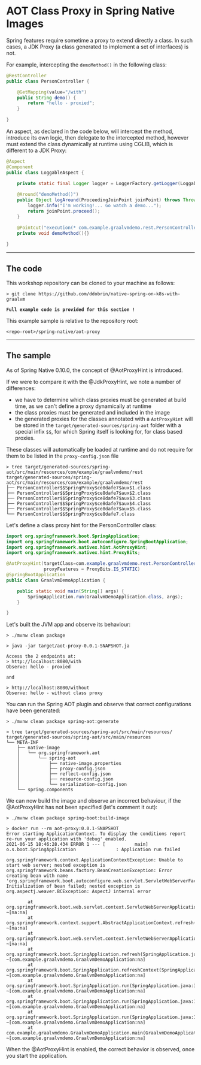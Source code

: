 # AOT Class Proxy in Spring Native Images

Spring features require sometime a proxy to extend directly a class. In such cases, a JDK Proxy (a class generated to implement a set of interfaces) is not.

For example, intercepting the `demoMethod()` in the following class:
```java
@RestController
public class PersonController {

	@GetMapping(value="/with")
	public String demo() {
		return "hello - proxied";
	}
	
}
```

An aspect, as declared in the code below, will intercept the method, introduce its own logic, then delegate to the intercepted method, 
however must extend the class dynamically at runtime using CGLIB, which is different to a JDK Proxy:
```java
@Aspect
@Component
public class LoggableAspect {

	private static final Logger logger = LoggerFactory.getLogger(LoggableAspect.class);
	 
    @Around("demoMethod()")
    public Object logAround(ProceedingJoinPoint joinPoint) throws Throwable {
        logger.info("I'm working!... Go watch a demo...");
        return joinPoint.proceed();
    }

    @Pointcut("execution(* com.example.graalvmdemo.rest.PersonController.demo(..))")
    private void demoMethod(){}
	
}
```


----
## The code

This workshop repository can be cloned to your machine as follows:
```shell
> git clone https://github.com/ddobrin/native-spring-on-k8s-with-graalvm
```

**`Full example code is provided for this section !`**

This example sample is relative to the repository root:
```shell
<repo-root>/spring-native/aot-proxy
```
----

## The sample

As of Spring Native 0.10.0, the concept of @AotProxyHint is introduced.

If we were to compare it with the @JdkProxyHint, we note a number of differences:
* we have to determine which class proxies must be generated at build time, as we can't define a proxy dynamically at runtime
* the class proxies must be generated and included in the image
* the generated proxies for the classes annotated with a `AotProxyHint` will be stored in the `target/generated-sources/spring-aot` folder with a special infix `$$`, for which Spring itself is looking for, for class based proxies.

These classes will automatically be loaded at runtime and do not require for them to be listed in the `proxy-config.json` file
```shell
> tree target/generated-sources/spring-aot/src/main/resources/com/example/graalvmdemo/rest
target/generated-sources/spring-aot/src/main/resources/com/example/graalvmdemo/rest
├── PersonController$$SpringProxy$ce8dafe7$aux$1.class
├── PersonController$$SpringProxy$ce8dafe7$aux$2.class
├── PersonController$$SpringProxy$ce8dafe7$aux$3.class
├── PersonController$$SpringProxy$ce8dafe7$aux$4.class
├── PersonController$$SpringProxy$ce8dafe7$aux$5.class
└── PersonController$$SpringProxy$ce8dafe7.class
```

Let's define a class proxy hint for the PersonController class:
```java
import org.springframework.boot.SpringApplication;
import org.springframework.boot.autoconfigure.SpringBootApplication;
import org.springframework.nativex.hint.AotProxyHint;
import org.springframework.nativex.hint.ProxyBits;

@AotProxyHint(targetClass=com.example.graalvmdemo.rest.PersonController.class,
              proxyFeatures = ProxyBits.IS_STATIC)
@SpringBootApplication
public class GraalvmDemoApplication {

	public static void main(String[] args) {
		SpringApplication.run(GraalvmDemoApplication.class, args);
	}

}
```

Let's built the JVM app and observe its behaviour:
```shell
> ./mvnw clean package

> java -jar target/aot-proxy-0.0.1-SNAPSHOT.ja

Access the 2 endpoints at:
> http://localhost:8080/with
Observe: hello - proxied

and
 
> http://localhost:8080/without
Observe: hello - without class proxy
```

You can run the Spring AOT plugin and observe that correct configurations have been generated:
```shell
> ./mvnw clean package spring-aot:generate

> tree target/generated-sources/spring-aot/src/main/resources/
target/generated-sources/spring-aot/src/main/resources
└── META-INF
    ├── native-image
    │   └── org.springframework.aot
    │       └── spring-aot
    │           ├── native-image.properties
    │           ├── proxy-config.json
    │           ├── reflect-config.json
    │           ├── resource-config.json
    │           └── serialization-config.json
    └── spring.components
````

We can now build the image and observe an incorrect behaviour, if the @AotProxyHint has not been specified (let's comment it out):
```shell
> ./mvnw clean package spring-boot:build-image

> docker run --rm aot-proxy:0.0.1-SNAPSHOT
Error starting ApplicationContext. To display the conditions report re-run your application with 'debug' enabled.
2021-06-15 18:46:28.434 ERROR 1 --- [           main] o.s.boot.SpringApplication               : Application run failed

org.springframework.context.ApplicationContextException: Unable to start web server; nested exception is org.springframework.beans.factory.BeanCreationException: Error creating bean with name 'org.springframework.boot.autoconfigure.web.servlet.ServletWebServerFactoryConfiguration$EmbeddedTomcat': Initialization of bean failed; nested exception is org.aspectj.weaver.BCException: AspectJ internal error

        at org.springframework.boot.web.servlet.context.ServletWebServerApplicationContext.onRefresh(ServletWebServerApplicationContext.java:163) ~[na:na]
        at org.springframework.context.support.AbstractApplicationContext.refresh(AbstractApplicationContext.java:577) ~[na:na]
        at org.springframework.boot.web.servlet.context.ServletWebServerApplicationContext.refresh(ServletWebServerApplicationContext.java:145) ~[na:na]
        at org.springframework.boot.SpringApplication.refresh(SpringApplication.java:754) ~[com.example.graalvmdemo.GraalvmDemoApplication:na]
        at org.springframework.boot.SpringApplication.refreshContext(SpringApplication.java:434) ~[com.example.graalvmdemo.GraalvmDemoApplication:na]
        at org.springframework.boot.SpringApplication.run(SpringApplication.java:338) ~[com.example.graalvmdemo.GraalvmDemoApplication:na]
        at org.springframework.boot.SpringApplication.run(SpringApplication.java:1343) ~[com.example.graalvmdemo.GraalvmDemoApplication:na]
        at org.springframework.boot.SpringApplication.run(SpringApplication.java:1332) ~[com.example.graalvmdemo.GraalvmDemoApplication:na]
        at com.example.graalvmdemo.GraalvmDemoApplication.main(GraalvmDemoApplication.java:13) ~[com.example.graalvmdemo.GraalvmDemoApplication:na]

```

When the @AotProxyHint is enabled, the correct behavior is observed, once you start the application.